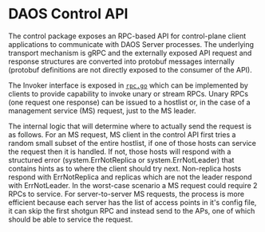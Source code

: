 # DAOS Control API

The control package exposes an RPC-based API for control-plane client
applications to communicate with DAOS Server processes.
The underlying transport mechanism is gRPC and the externally exposed API
request and response structures are converted into protobuf messages internally
(protobuf definitions are not directly exposed to the consumer of the API).

The Invoker interface is exposed in [`rpc.go`](/src/control/lib/control/rpc.go)
which can be implemented by clients to provide capability to invoke unary or
stream RPCs.
Unary RPCs (one request one response) can be issued to a hostlist or, in the
case of a management service (MS) request, just to the MS leader.

The internal logic that will determine where to actually send the request is as
follows.
For an MS request, MS client in the control API first tries a random small
subset of the entire hostlist, if one of those hosts can service the request
then it is handled.
If not, those hosts will respond with a structured error (system.ErrNotReplica
or system.ErrNotLeader) that contains hints as to where the client should try
next.
Non-replica hosts respond with ErrNotReplica and replicas which are not the
leader respond with ErrNotLeader.
In the worst-case scenario a MS request could require 2 RPCs to service.
For server-to-server MS requests, the process is more efficient because each
server has the list of access points in it's config file, it can skip the first
shotgun RPC and instead send to the APs, one of which should be able to service
the request.
